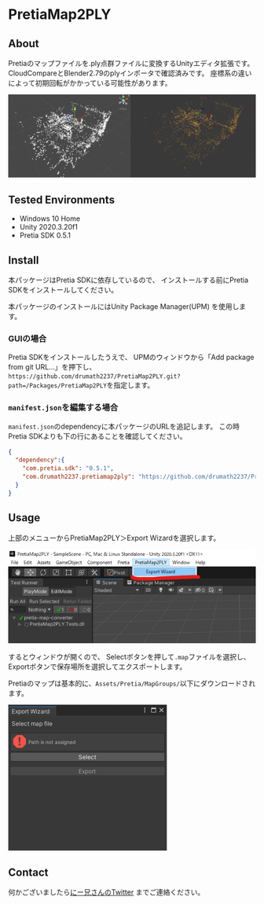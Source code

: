 # PretiaMap2PLY

## About

Pretiaのマップファイルを.ply点群ファイルに変換するUnityエディタ拡張です。
CloudCompareとBlender2.79のplyインポータで確認済みです。
座標系の違いによって初期回転がかかっている可能性があります。

![img](./docs/pointcloud.png)

## Tested Environments

- Windows 10 Home
- Unity 2020.3.20f1
- Pretia SDK 0.5.1

## Install

本パッケージはPretia SDKに依存しているので、
インストールする前にPretia SDKをインストールしてください。

本パッケージのインストールにはUnity Package Manager(UPM)
を使用します。

### GUIの場合

Pretia SDKをインストールしたうえで、
UPMのウィンドウから「Add package from git URL...」を押下し、
`https://github.com/drumath2237/PretiaMap2PLY.git?path=/Packages/PretiaMap2PLY`を指定します。

### `manifest.json`を編集する場合

`manifest.json`のdependencyに本パッケージのURLを追記します。
この時Pretia SDKよりも下の行にあることを確認してください。

```json :manifest.json
{
  "dependency":{
    "com.pretia.sdk": "0.5.1",
    "com.drumath2237.pretiamap2ply": "https://github.com/drumath2237/PretiaMap2PLY.git?path=/Packages/PretiaMap2PLY",
  }
}
```

## Usage

上部のメニューからPretiaMap2PLY＞Export Wizardを選択します。

![img](./docs/menu.png)

するとウィンドウが開くので、
Selectボタンを押して`.map`ファイルを選択し、Exportボタンで保存場所を選択してエクスポートします。

Pretiaのマップは基本的に、`Assets/Pretia/MapGroups/`以下にダウンロードされます。

![img](./docs/window.png)

## Contact

何かございましたら[にー兄さんのTwitter](https://twitter.com/ninisan_drumath)
までご連絡ください。
